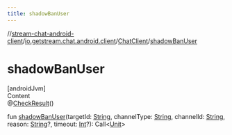 ```yaml
---
title: shadowBanUser
---
```

//[stream-chat-android-client](../../../index.md)/[io.getstream.chat.android.client](../index.md)/[ChatClient](index.md)/[shadowBanUser](shadowBanUser.md)



# shadowBanUser  
[androidJvm]  
Content  
@[CheckResult](https://developer.android.com/reference/kotlin/androidx/annotation/CheckResult.html)()  
  
fun [shadowBanUser](shadowBanUser.md)(targetId: [String](https://kotlinlang.org/api/latest/jvm/stdlib/kotlin/-string/index.html), channelType: [String](https://kotlinlang.org/api/latest/jvm/stdlib/kotlin/-string/index.html), channelId: [String](https://kotlinlang.org/api/latest/jvm/stdlib/kotlin/-string/index.html), reason: [String](https://kotlinlang.org/api/latest/jvm/stdlib/kotlin/-string/index.html)?, timeout: [Int](https://kotlinlang.org/api/latest/jvm/stdlib/kotlin/-int/index.html)?): Call&lt;[Unit](https://kotlinlang.org/api/latest/jvm/stdlib/kotlin/-unit/index.html)&gt;  



